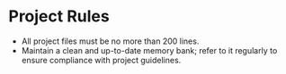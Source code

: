 # Project Rules

- All project files must be no more than 200 lines.
- Maintain a clean and up-to-date memory bank; refer to it regularly to ensure compliance with project guidelines.
